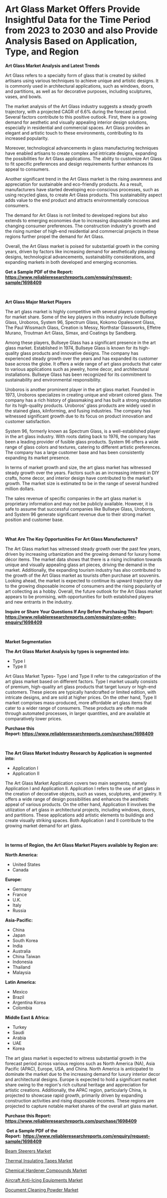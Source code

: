 <p><h1>Art Glass Market Offers Provide Insightful Data for the Time Period from 2023 to 2030 and also Provide Analysis Based on Application, Type, and Region</h1></p><p><strong>Art Glass Market Analysis and Latest Trends</strong></p>
<p><p>Art Glass refers to a specialty form of glass that is created by skilled artisans using various techniques to achieve unique and artistic designs. It is commonly used in architectural applications, such as windows, doors, and partitions, as well as for decorative purposes, including sculptures, vases, and bowls.</p><p>The market analysis of the Art Glass industry suggests a steady growth trajectory, with a projected CAGR of 6.6% during the forecast period. Several factors contribute to this positive outlook. First, there is a growing demand for aesthetic and visually appealing interior design solutions, especially in residential and commercial spaces. Art Glass provides an elegant and artistic touch to these environments, contributing to its increased popularity.</p><p>Moreover, technological advancements in glass manufacturing techniques have enabled artisans to create complex and intricate designs, expanding the possibilities for Art Glass applications. The ability to customize Art Glass to fit specific preferences and design requirements further enhances its appeal to consumers.</p><p>Another significant trend in the Art Glass market is the rising awareness and appreciation for sustainable and eco-friendly products. As a result, manufacturers have started developing eco-conscious processes, such as using recycled glass, to create Art Glass products. This sustainability aspect adds value to the end product and attracts environmentally conscious consumers.</p><p>The demand for Art Glass is not limited to developed regions but also extends to emerging economies due to increasing disposable incomes and changing consumer preferences. The construction industry's growth and the rising number of high-end residential and commercial projects in these regions further propel the demand for Art Glass.</p><p>Overall, the Art Glass market is poised for substantial growth in the coming years, driven by factors like increasing demand for aesthetically pleasing designs, technological advancements, sustainability considerations, and expanding markets in both developed and emerging economies.</p></p>
<p><strong>Get a Sample PDF of the Report:&nbsp; <a href="https://www.reliableresearchreports.com/enquiry/request-sample/1698409">https://www.reliableresearchreports.com/enquiry/request-sample/1698409</a></strong></p>
<p>&nbsp;</p>
<p><strong>Art Glass Major Market Players</strong></p>
<p><p>The art glass market is highly competitive with several players competing for market share. Some of the key players in this industry include Bullseye Glass, Uroboros, System 96, Spectrum Glass, Kokomo Opalescent Glass, The Paul Wissmach Glass, Creation is Messy, Northstar Glassworks, Effetre Murano, Troutman Art Glass, Simax, and Coatings by Sandberg.</p><p>Among these players, Bullseye Glass has a significant presence in the art glass market. Established in 1974, Bullseye Glass is known for its high-quality glass products and innovative designs. The company has experienced steady growth over the years and has expanded its customer base across the globe. It offers a wide range of art glass products that cater to various applications such as jewelry, home decor, and architectural installations. Bullseye Glass has been recognized for its commitment to sustainability and environmental responsibility.</p><p>Uroboros is another prominent player in the art glass market. Founded in 1973, Uroboros specializes in creating unique and vibrant colored glass. The company has a rich history of glassmaking and has built a strong reputation for its high-quality products. Uroboros' glass products are widely used in the stained glass, kilnforming, and fusing industries. The company has witnessed significant growth due to its focus on product innovation and customer satisfaction.</p><p>System 96, formerly known as Spectrum Glass, is a well-established player in the art glass industry. With roots dating back to 1976, the company has been a leading provider of fusible glass products. System 96 offers a wide range of glass colors and textures, catering to different artistic preferences. The company has a large customer base and has been consistently expanding its market presence.</p><p>In terms of market growth and size, the art glass market has witnessed steady growth over the years. Factors such as an increasing interest in DIY crafts, home decor, and interior design have contributed to the market's growth. The market size is estimated to be in the range of several hundred million dollars.</p><p>The sales revenue of specific companies in the art glass market is proprietary information and may not be publicly available. However, it is safe to assume that successful companies like Bullseye Glass, Uroboros, and System 96 generate significant revenue due to their strong market position and customer base.</p></p>
<p>&nbsp;</p>
<p><strong>What Are The Key Opportunities For Art Glass Manufacturers?</strong></p>
<p><p>The Art Glass market has witnessed steady growth over the past few years, driven by increasing urbanization and the growing demand for luxury home décor items. The market data shows that there is a rising inclination towards unique and visually appealing glass art pieces, driving the demand in the market. Additionally, the expanding tourism industry has also contributed to the growth of the Art Glass market as tourists often purchase art souvenirs. Looking ahead, the market is expected to continue its upward trajectory due to the growing disposable income of consumers and the rising popularity of art collecting as a hobby. Overall, the future outlook for the Art Glass market appears to be promising, with opportunities for both established players and new entrants in the industry.</p></p>
<p><strong>Inquire or Share Your Questions If Any Before Purchasing This Report: <a href="https://www.reliableresearchreports.com/enquiry/pre-order-enquiry/1698409">https://www.reliableresearchreports.com/enquiry/pre-order-enquiry/1698409</a></strong></p>
<p>&nbsp;</p>
<p><strong>Market Segmentation</strong></p>
<p><strong>The Art Glass Market Analysis by types is segmented into:</strong></p>
<p><ul><li>Type I</li><li>Type II</li></ul></p>
<p><p>Art Glass Market Types- Type I and Type II refer to the categorization of the art glass market based on different factors. Type I market usually consists of premium, high-quality art glass products that target luxury or high-end customers. These pieces are typically handcrafted or limited edition, with intricate designs, and are sold at higher prices. On the other hand, Type II market comprises mass-produced, more affordable art glass items that cater to a wider range of consumers. These products are often made through automated processes, in larger quantities, and are available at comparatively lower prices.</p></p>
<p><strong>Purchase this Report:&nbsp;<a href="https://www.reliableresearchreports.com/purchase/1698409">https://www.reliableresearchreports.com/purchase/1698409</a></strong></p>
<p>&nbsp;</p>
<p><strong>The Art Glass Market Industry Research by Application is segmented into:</strong></p>
<p><ul><li>Application I</li><li>Application II</li></ul></p>
<p><p>The Art Glass Market Application covers two main segments, namely Application I and Application II. Application I refers to the use of art glass in the creation of decorative objects, such as vases, sculptures, and jewelry. It offers a wide range of design possibilities and enhances the aesthetic appeal of various products. On the other hand, Application II involves the utilization of art glass in architectural projects, including windows, doors, and partitions. These applications add artistic elements to buildings and create visually striking spaces. Both Application I and II contribute to the growing market demand for art glass.</p></p>
<p>&nbsp;</p>
<p><strong>In terms of Region, the Art Glass Market Players available by Region are:</strong></p>
<p>
    <p> <strong> North America: </strong>
        <ul>
            <li>United States</li>
            <li>Canada</li>
        </ul>
        </p> 
    <p> <strong> Europe: </strong>
        <ul>
            <li>Germany</li>
            <li>France</li>
            <li>U.K.</li>
            <li>Italy</li>
            <li>Russia</li>
        </ul>
        </p> 
    <p> <strong> Asia-Pacific: </strong>
        <ul>
            <li>China</li>
            <li>Japan</li>
            <li>South Korea</li>
            <li>India</li>
            <li>Australia</li>
            <li>China Taiwan</li>
            <li>Indonesia</li>
            <li>Thailand</li>
            <li>Malaysia</li>
        </ul>
        </p> 
    <p> <strong> Latin America: </strong>
        <ul>
            <li>Mexico</li>
            <li>Brazil</li>
            <li>Argentina Korea</li>
            <li>Colombia</li>
        </ul>
        </p> 
    <p> <strong> Middle East & Africa: </strong>
        <ul>
            <li>Turkey</li>
            <li>Saudi</li>
            <li>Arabia</li>
            <li>UAE</li>
            <li>Korea</li>
        </ul>
    </p>
    </p>
<p><p>The art glass market is expected to witness substantial growth in the forecast period across various regions such as North America (NA), Asia Pacific (APAC), Europe, USA, and China. North America is anticipated to dominate the market due to the increasing demand for luxury interior decor and architectural designs. Europe is expected to hold a significant market share owing to the region's rich cultural heritage and appreciation for artistic creations. Additionally, the APAC region, particularly China, is projected to showcase rapid growth, primarily driven by expanding construction activities and rising disposable incomes. These regions are projected to capture notable market shares of the overall art glass market.</p></p>
<p><strong>Purchase this Report: <a href="https://www.reliableresearchreports.com/purchase/1698409">https://www.reliableresearchreports.com/purchase/1698409</a></strong></p>
<p>&nbsp;<strong>Get a Sample PDF of the Report:&nbsp;&nbsp;<a href="https://www.reliableresearchreports.com/enquiry/request-sample/1698409">https://www.reliableresearchreports.com/enquiry/request-sample/1698409</a></strong></p>
<p><strong></strong></p>
<p><p><a href="https://www.linkedin.com/pulse/beam-steerers-market-challenges-opportunities-growth-drivers/">Beam Steerers Market</a></p><p><a href="https://www.linkedin.com/pulse/thermal-insulating-tapes-market-share-amp-new-trends-analysis/">Thermal Insulating Tapes Market</a></p><p><a href="https://medium.com/@gussiehauck/chemical-hardener-compounds-market-research-report-its-history-and-forecast-2023-to-2030-340b84abf8a0">Chemical Hardener Compounds Market</a></p><p><a href="https://www.linkedin.com/pulse/aircraft-anti-icing-equipments-market-size-share-amp-trends/">Aircraft Anti-Icing Equipments Market</a></p><p><a href="https://medium.com/@ivaschinner/document-cleaning-powder-market-the-key-to-successful-business-strategy-forecast-till-2030-833e87c21ef9">Document Cleaning Powder Market</a></p></p>